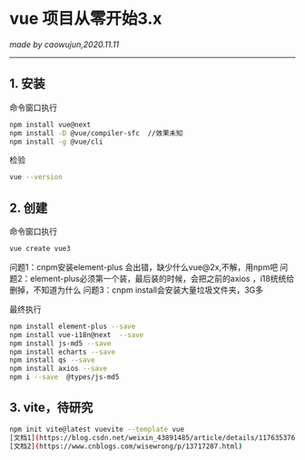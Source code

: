 # vue 项目从零开始3.x
_made by caowujun,2020.11.11_

---
## 1. 安装
命令窗口执行
```bash
npm install vue@next
npm install -D @vue/compiler-sfc  //效果未知
npm install -g @vue/cli
```
检验

```bash
vue --version
```
## 2. 创建
命令窗口执行
```bash
vue create vue3 
```
 
问题1：cnpm安装element-plus 会出错，缺少什么vue@2x,不解，用npm吧 
问题2：element-plus必须第一个装，最后装的时候，会把之前的axios ，i18统统给删掉，不知道为什么
问题3：cnpm install会安装大量垃圾文件夹，3G多

最终执行
```bash
npm install element-plus --save
npm install vue-i18n@next  --save
npm install js-md5 --save 
npm install echarts --save
npm install qs --save
npm install axios --save
npm i --save  @types/js-md5     
```


## 3. vite，待研究
```bash
npm init vite@latest vuevite --template vue
[文档1](https://blog.csdn.net/weixin_43891485/article/details/117635376)
[文档2](https://www.cnblogs.com/wisewrong/p/13717287.html)
```

